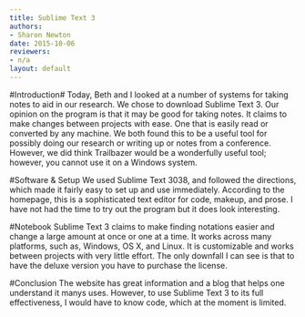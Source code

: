 ```yaml
---
title: Sublime Text 3
authors:
- Sharon Newton 
date: 2015-10-06
reviewers:
- n/a
layout: default
---
```


#Introduction#
Today, Beth and I looked at a number of systems for taking notes to aid in our research. We chose to download Sublime Text 3. Our opinion on the program is that it may be good for taking notes. It claims to make changes between projects with ease. One that is easily read or converted by any machine. We both found this to be a useful tool for possibly doing our research or writing up or notes from a conference. However, we did think Trailbazer would be a wonderfully useful tool; however, you cannot use it on a Windows system. 

#Software & Setup
We used Sublime Text 3038, and followed the directions, which made it fairly easy to set up and use immediately. According to the homepage, this is a sophisticated text editor for code, makeup, and prose. I have not had the time to try out the program but it does look interesting. 

#Notebook
Sublime Text 3 claims to make finding notations easier and change a large amount at once or one at a time. It works across many platforms, such as, Windows, OS X, and Linux. It is customizable and works between projects with very little effort. The only downfall I can see is that to have the deluxe version you have to purchase the license. 

#Conclusion
The website has great information and a blog that helps one understand it manys uses. However, to use Sublime Text 3 to its full effectiveness, I would have to know code, which at the moment is limited. 

